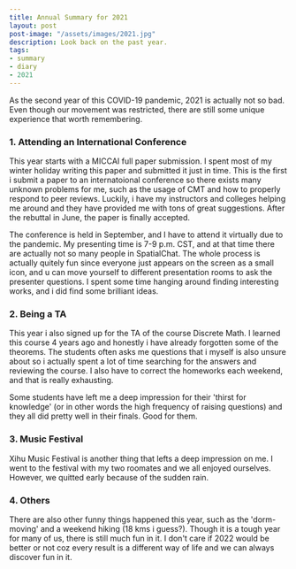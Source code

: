 ```yaml
---
title: Annual Summary for 2021
layout: post
post-image: "/assets/images/2021.jpg"
description: Look back on the past year.
tags:
- summary
- diary
- 2021
---
```


As the second year of this COVID-19 pandemic, 2021 is actually not so bad. Even though our movement was restricted, there are still some unique experience that worth remembering.

### 1. Attending an International Conference

This year starts with a MICCAI full paper submission. I spent most of my winter holiday writing this paper and submitted it just in time. This is the first i submit a paper to an internatoional conference so there exists many unknown problems for me, such as the usage of CMT and how to properly respond to peer reviews. Luckily, i have my instructors and colleges helping me around and they have provided me with tons of great suggestions. After the rebuttal in June, the paper is finally accepted.

The conference is held in September, and I have to attend it virtually due to the pandemic. My presenting time is 7-9 p.m. CST, and at that time there are actually not so many people in SpatialChat. The whole process is actually quitely fun since everyone just appears on the screen as a small icon, and u can move yourself to different presentation rooms to ask the presenter questions. I spent some time hanging around finding interesting works, and i did find some brilliant ideas. 

### 2. Being a TA

This year i also signed up for the TA of the course Discrete Math. I learned this course 4 years ago and honestly i have already forgotten some of the theorems. The students often asks me questions that i myself is also unsure about so i actually spent a lot of time searching for the answers and reviewing the course. I also have to correct the homeworks each weekend, and that is really exhausting. 

Some students have left me a deep impression for their 'thirst for knowledge' (or in other words the high frequency of raising questions) and they all did pretty well in their finals. Good for them.

### 3. Music Festival

Xihu Music Festival is another thing that lefts a deep impression on me. I went to the festival with my two roomates and we all enjoyed ourselves. However, we quitted early because of the sudden rain. 

### 4. Others

There are also other funny things happened this year, such as the 'dorm-moving' and a weekend hiking (18 kms i guess?). Though it is a tough year for many of us, there is still much fun in it. I don't care if 2022 would be better or not coz every result is a different way of life and we can always discover fun in it.